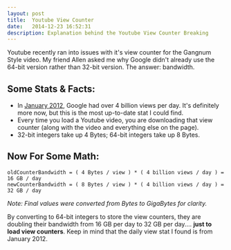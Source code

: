 ```yaml
---
layout: post
title:  Youtube View Counter
date:   2014-12-23 16:52:31
description: Explanation behind the Youtube View Counter Breaking
---
```


Youtube recently ran into issues with it's view counter for the Gangnum Style video. My friend Allen asked me why Google didn't already use the 64-bit version rather than 32-bit version. The answer: bandwidth.

## Some Stats & Facts:

- In [January 2012](http://youtube-global.blogspot.com/2012/01/holy-nyans-60-hours-per-minute-and-4.html), Google had over 4 billion views per day. It's definitely more now, but this is the most up-to-date stat I could find.
- Every time you load a Youtube video, you are downloading that view counter (along with the video and everything else on the page).
- 32-bit integers take up 4 Bytes; 64-bit integers take up 8 Bytes.

## Now For Some Math:

    oldCounterBandwidth = ( 4 Bytes / view ) * ( 4 billion views / day ) = 16 GB / day
    newCounterBandwidth = ( 8 Bytes / view ) * ( 4 billion views / day ) = 32 GB / day

*Note: Final values were converted from Bytes to GigaBytes for clarity.*

By converting to 64-bit integers to store the view counters, they are doubling their bandwidth from 16 GB per day to 32 GB per day.... **just to load view counters**. Keep in mind that the daily view stat I found is from January 2012.